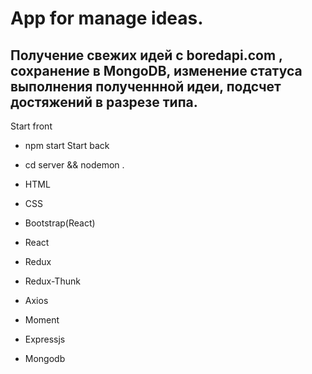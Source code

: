 # App for manage ideas.
## Получение свежих идей с boredapi.com , сохранение в MongoDB, изменение статуса выполнения полученнной идеи, подсчет достяжений в разрезе типа. 

Start front 
- npm start
Start back
- cd server && nodemon .

- HTML
- CSS
- Bootstrap(React)
- React
- Redux
- Redux-Thunk
- Axios
- Moment
- Expressjs
- Mongodb
